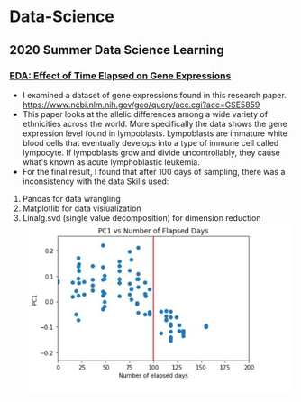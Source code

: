 # Data-Science
## 2020 Summer Data Science Learning

### [EDA: Effect of Time Elapsed on Gene Expressions](https://github.com/ronwho/Data-Science/blob/master/EDA%20Effect%20of%20Time%20Elapsed%20on%20Gene%20Expressions.ipynb)
* I examined a dataset of gene expressions found in this research paper. https://www.ncbi.nlm.nih.gov/geo/query/acc.cgi?acc=GSE5859
* This paper looks at the allelic differences among a wide variety of ethnicities across the world. More specifically the data shows the gene expression level found in lympoblasts. Lympoblasts are immature white blood cells that eventually develops into a type of immune cell called lympocyte. If lympoblasts grow and divide uncontrollably, they cause what's known as acute lymphoblastic leukemia.
* For the final result, I found that after 100 days of sampling, there was a inconsistency with the data
Skills used:
1. Pandas for data wrangling
2. Matplotlib for data visiualization
3. Linalg.svd (single value decomposition) for dimension reduction
![](/imgs/eda1.jpg)
